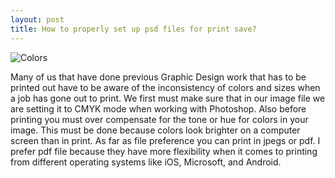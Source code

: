 ```yaml
--- 
layout: post
title: How to properly set up psd files for print save?
---
```


![Colors](https://farm9.staticflickr.com/8736/16300816813_36e402461d_z.jpg)

Many of us that have done previous Graphic Design work that has to be printed out have to be aware of the inconsistency of colors and sizes when a job has gone out to print. We first  must make sure that in our image file we are setting it to CMYK mode when working with Photoshop. Also before printing you must over compensate for the tone or hue for colors in your image. This must be done because colors look brighter on a computer screen than in print. As far as file preference you can print in jpegs or pdf. I prefer pdf file because they have more flexibility when it comes to printing from different operating systems like iOS, Microsoft, and Android. 
